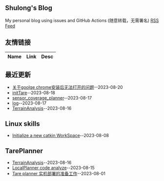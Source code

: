 ## Shulong's Blog
My personal blog using issues and GitHub Actions (随意转载，无需署名)
[RSS Feed](https://raw.githubusercontent.com/shu1ong/gitblog/master/feed.xml)
## 友情链接
| Name | Link | Desc | 
 | ---- | ---- | ---- |
## 最近更新
- [关于goolge chrome安装后无法打开的问题](https://github.com/shu1ong/gitblog/issues/27)--2023-08-20
- [initTare](https://github.com/shu1ong/gitblog/issues/26)--2023-08-18
- [sensor_coverage_planner](https://github.com/shu1ong/gitblog/issues/25)--2023-08-17
- [log](https://github.com/shu1ong/gitblog/issues/24)--2023-08-17
- [TerrainAnalysis](https://github.com/shu1ong/gitblog/issues/20)--2023-08-16
## Linux skills
- [Initialize a new catkin WorkSpace](https://github.com/shu1ong/gitblog/issues/18)--2023-08-08
## TarePlanner
- [TerrainAnalysis](https://github.com/shu1ong/gitblog/issues/20)--2023-08-16
- [LocalPlanner code analyze](https://github.com/shu1ong/gitblog/issues/19)--2023-08-15
- [Tare planner 实机部署的准备工作](https://github.com/shu1ong/gitblog/issues/17)--2023-08-01
